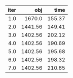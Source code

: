 |  iter |       obj |     time |
| -----:| ---------:| --------:|
| $1.0$ |  $1670.0$ | $155.37$ |
| $2.0$ | $1441.56$ | $149.41$ |
| $3.0$ | $1402.56$ | $202.12$ |
| $4.0$ | $1402.56$ | $190.69$ |
| $5.0$ | $1402.56$ | $195.68$ |
| $6.0$ | $1402.56$ | $198.32$ |
| $7.0$ | $1402.56$ | $210.65$ |


